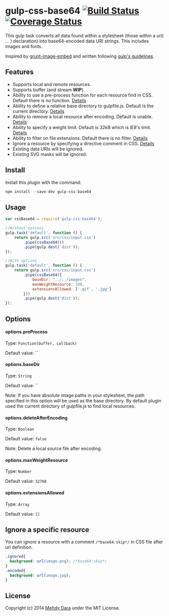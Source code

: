 # gulp-css-base64 [![Build Status](https://travis-ci.org/zckrs/gulp-css-base64.svg?branch=master)](https://travis-ci.org/zckrs/gulp-css-base64) [![Coverage Status](https://coveralls.io/repos/zckrs/gulp-css-base64/badge.png?branch=master)](https://coveralls.io/r/zckrs/gulp-css-base64?branch=master)

This gulp task converts all data found within a stylesheet (those within a url( ... ) declaration) into base64-encoded data URI strings. This includes images and fonts.

Inspired by [grunt-image-embed](https://github.com/ehynds/grunt-image-embed) and written following [gulp's guidelines](https://github.com/gulpjs/gulp/tree/master/docs/writing-a-plugin).

## Features

* Supports local and remote resources.
* Supports buffer (and stream **WIP**).
* Ability to use a pre-process function for each resource find in CSS. Default there is no function. [Details](#optionspreprocess)
* Ability to define a relative base directory to gulpfile.js. Default is the current directory. [Details](#optionsbasedir)
* Ability to remove a local resource after encoding. Default is unable. [Details](#optionsdeleteafterencoding)
* Ability to specify a weight limit. Default is 32kB which is IE8's limit. [Details](#optionsmaxweightresource)
* Ability to filter on file extensions. Default there is no filter. [Details](#optionsextensionsallowed)
* Ignore a resource by specifying a directive comment in CSS. [Details](#ignore-a-specific-resource)
* Existing data URIs will be ignored.
* Existing SVG masks will be ignored.

## Install

Install this plugin with the command:

```js
npm install --save-dev gulp-css-base64
```

## Usage

```js
var cssBase64 = require('gulp-css-base64');

//Without options
gulp.task('default', function () {
    return gulp.src('src/css/input.css')
        .pipe(cssBase64())
        .pipe(gulp.dest('dist'));
});

//With options
gulp.task('default', function () {
    return gulp.src('src/css/input.css')
        .pipe(cssBase64({
            baseDir: "../../images",
            maxWeightResource: 100,
            extensionsAllowed: ['.gif', '.jpg']
        }))
        .pipe(gulp.dest('dist'));
});
```

## Options

#### options.preProcess
Type: `Function(buffer, callback)`

Default value: ``

#### options.baseDir
Type: `String`

Default value: ``

Note: If you have absolute image paths in your stylesheet, the path specified in this option will be used as the base directory. By default plugin used the current directory of gulpfile.js to find local resources.

#### options.deleteAfterEncoding
Type: `Boolean`

Default value: `false`

Note: Delete a local source file after encoding.

#### options.maxWeightResource
Type: `Number`

Default value: `32768`

#### options.extensionsAllowed
Type: `Array`

Default value: `[]`

## Ignore a specific resource

You can ignore a resource with a comment `/*base64:skip*/` in CSS file after url definition.
```css
.ignored{
  background: url(image.png); /*base64:skip*/
}
.encoded{
  background: url(image.jpg);
}
```

## License
Copyright (c) 2014 [Mehdy Dara](https://github.com/zckrs) under the MIT License.
